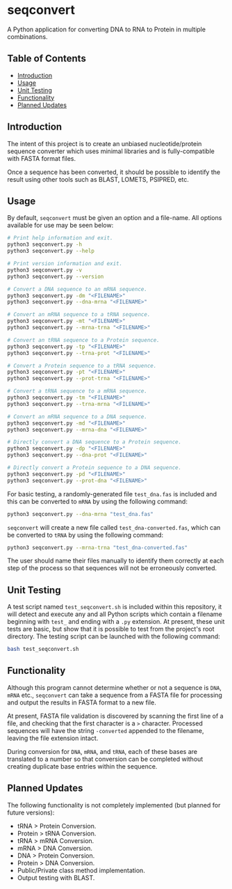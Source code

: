# seqconvert

A Python application for converting DNA to RNA to Protein in multiple
combinations.

## Table of Contents

- [Introduction](#introduction)
- [Usage](#usage)
- [Unit Testing](#unit-testing)
- [Functionality](#functionality)
- [Planned Updates](#planned-updates)

## Introduction

The intent of this project is to create an unbiased nucleotide/protein sequence
converter which uses minimal libraries and is fully-compatible with FASTA format
files.

Once a sequence has been converted, it should be possible to identify the result
using other tools such as BLAST, LOMETS, PSIPRED, etc.

## Usage

By default, `seqconvert` must be given an option and a file-name. All options
available for use may be seen below:

```bash
# Print help information and exit.
python3 seqconvert.py -h
python3 seqconvert.py --help

# Print version information and exit.
python3 seqconvert.py -v
python3 seqconvert.py --version

# Convert a DNA sequence to an mRNA sequence.
python3 seqconvert.py -dm "<FILENAME>"
python3 seqconvert.py --dna-mrna "<FILENAME>"

# Convert an mRNA sequence to a tRNA sequence.
python3 seqconvert.py -mt "<FILENAME>"
python3 seqconvert.py --mrna-trna "<FILENAME>"

# Convert an tRNA sequence to a Protein sequence.
python3 seqconvert.py -tp "<FILENAME>"
python3 seqconvert.py --trna-prot "<FILENAME>"

# Convert a Protein sequence to a tRNA sequence.
python3 seqconvert.py -pt "<FILENAME>"
python3 seqconvert.py --prot-trna "<FILENAME>"

# Convert a tRNA sequence to a mRNA sequence.
python3 seqconvert.py -tm "<FILENAME>"
python3 seqconvert.py --trna-mrna "<FILENAME>"

# Convert an mRNA sequence to a DNA sequence.
python3 seqconvert.py -md "<FILENAME>"
python3 seqconvert.py --mrna-dna "<FILENAME>"

# Directly convert a DNA sequence to a Protein sequence.
python3 seqconvert.py -dp "<FILENAME>"
python3 seqconvert.py --dna-prot "<FILENAME>"

# Directly convert a Protein sequence to a DNA sequence.
python3 seqconvert.py -pd "<FILENAME>"
python3 seqconvert.py --prot-dna "<FILENAME>"
```

For basic testing, a randomly-generated file `test_dna.fas` is included and this
can be converted to `mRNA` by using the following command:

```bash
python3 seqconvert.py --dna-mrna "test_dna.fas"
```

`seqconvert` will create a new file called `test_dna-converted.fas`, which can
be converted to `tRNA` by using the following command:

```bash
python3 seqconvert.py --mrna-trna "test_dna-converted.fas"
```

The user should name their files manually to identify them correctly at each
step of the process so that sequences will not be erroneously converted.

## Unit Testing

A test script named `test_seqconvert.sh` is included within this repository, it
will detect and execute any and all Python scripts which contain a filename
beginning with `test_` and ending with a `.py` extension. At present, these unit
tests are basic, but show that it is possible to test from the project's root
directory. The testing script can be launched with the following command:

```bash
bash test_seqconvert.sh
```

## Functionality

Although this program cannot determine whether or not a sequence is `DNA`,
`mRNA` etc., `seqconvert` can take a sequence from a FASTA file for processing
and output the results in FASTA format to a new file.

At present, FASTA file validation is discovered by scanning the first line of a
file, and checking that the first character is a `>` character. Processed
sequences will have the string `-converted` appended to the filename, leaving
the file extension intact.

During conversion for `DNA`, `mRNA`, and `tRNA`, each of these bases are
translated to a number so that conversion can be completed without creating
duplicate base entries within the sequence.

## Planned Updates

The following functionality is not completely implemented (but planned for
future versions):

- tRNA > Protein Conversion.
- Protein > tRNA Conversion.
- tRNA > mRNA Conversion.
- mRNA > DNA Conversion.
- DNA > Protein Conversion.
- Protein > DNA Conversion.
- Public/Private class method implementation.
- Output testing with BLAST.
